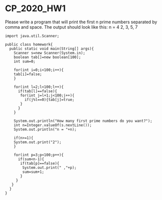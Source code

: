# CP_2020_HW1

Please write a program that will print the first n prime numbers separated by comma and space. The output should look like this:
n = 4
2, 3, 5, 7

    import java.util.Scanner;

    public class homework{
      public static void main(String[] args){
        Scanner s=new Scanner(System.in);
        boolean tab[]=new boolean[100];
        int sum=0;
    
        for(int i=0;i<100;i++){
        tab[i]=false;
        }
    
        for(int l=2;l<100;l++){
          if(tab[l]==false){
           for(int j=l+1;j<100;j++){
             if(j%l==0){tab[j]=true;
           }
          }
        }
      
        System.out.println("How many first prime numbers do you want?");
        int n=Integer.valueOf(s.nextLine());
        System.out.println("n = "+n);
    
        if(n>=1){
        System.out.print("2");
        }
    
        for(int p=3;p<100;p++){
          if(sum<n-1){
           if(tab[p]==false){
            System.out.print(" ,"+p);
            sum=sum+1;
           }
         }
       }
      }
    }
